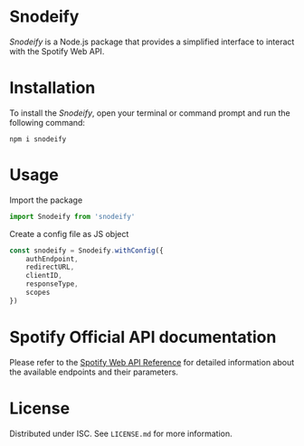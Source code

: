 # Snodeify

*Snodeify* is a Node.js package that provides a simplified interface to interact with the Spotify Web API.

# Installation

To install the *Snodeify*, open your terminal or command prompt and run the following command:
```node
npm i snodeify
```

# Usage

Import the package
```javascript
import Snodeify from 'snodeify'
```

Create a config file as JS object
```javascript
const snodeify = Snodeify.withConfig({
    authEndpoint,
    redirectURL,
    clientID,
    responseType,
    scopes
})
```

# Spotify Official API documentation
Please refer to the [Spotify Web API Reference](https://developer.spotify.com/documentation/web-api/reference/) for
detailed information about the available endpoints and their parameters.

# License
Distributed under ISC. See `LICENSE.md` for more information.